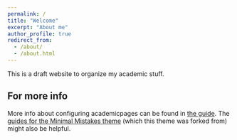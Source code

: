 ```yaml
---
permalink: /
title: "Welcome"
excerpt: "About me"
author_profile: true
redirect_from: 
  - /about/
  - /about.html
---
```


This is a draft website to organize my academic stuff. 

For more info
------
More info about configuring academicpages can be found in [the guide](https://academicpages.github.io/markdown/). The [guides for the Minimal Mistakes theme](https://mmistakes.github.io/minimal-mistakes/docs/configuration/) (which this theme was forked from) might also be helpful.
